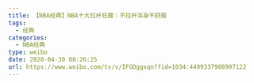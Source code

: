 ```yaml
---
title: 【NBA经典】NBA十大拉杆狂魔｜不拉杆浑身不舒服
tags:
  - 经典
categories:
  - NBA经典
type: weibo
date: 2020-04-30 08:26:25
url: https://www.weibo.com/tv/v/IFGDggxqn?fid=1034:4499337988997122
---
```


<!-- more -->
